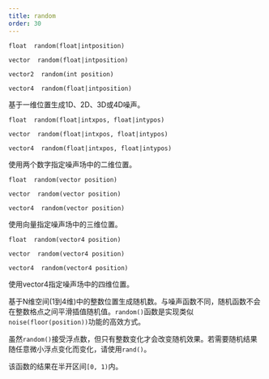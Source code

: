 ```yaml
---
title: random
order: 30
---
```


`float  random(float|intposition)`

`vector  random(float|intposition)`

`vector2  random(int position)`

`vector4  random(float|intposition)`

基于一维位置生成1D、2D、3D或4D噪声。

`float  random(float|intxpos, float|intypos)`

`vector  random(float|intxpos, float|intypos)`

`vector4  random(float|intxpos, float|intypos)`

使用两个数字指定噪声场中的二维位置。

`float  random(vector position)`

`vector  random(vector position)`

`vector4  random(vector position)`

使用向量指定噪声场中的三维位置。

`float  random(vector4 position)`

`vector  random(vector4 position)`

`vector4  random(vector4 position)`

使用vector4指定噪声场中的四维位置。

基于N维空间(1到4维)中的整数位置生成随机数。与噪声函数不同，随机函数不会在整数格点之间平滑插值随机值。`random()`函数是实现类似`noise(floor(position))`功能的高效方式。

虽然`random()`接受浮点数，但只有整数变化才会改变随机效果。若需要随机结果随任意微小浮点变化而变化，请使用`rand()`。

该函数的结果在半开区间`[0, 1)`内。
